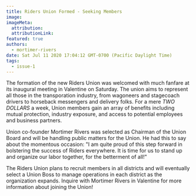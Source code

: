 ```yaml
---
title: Riders Union Formed - Seeking Members
image:
imageMeta:
  attribution:
  attributionLink:
featured: true
authors: 
  - mortimer-rivers
date: Sat Jul 11 2020 17:04:12 GMT-0700 (Pacific Daylight Time)
tags:
  - issue-1
---
```


The formation of the new Riders Union was welcomed with much fanfare at its inaugural 
meeting in Valentine on Saturday. The union aims to represent all those in the 
transporation industry, from wagoneers and stagecoach drivers to horseback messengers 
and delivery folks. For a mere *TWO DOLLARS* a week, Union members gain an array of 
benefits including mutual protection, industry exposure, and access to 
potential employees and business partners.

Union co-founder Mortimer Rivers was selected as Chairman of the Union Board and will be 
handling public matters for the Union. He had this to say about the momentous occasion: 
"I am quite proud of this step forward in bolstering the success of Riders everywhere. It 
is time for us to stand up and organize our labor together, for the betterment of all!"

The Riders Union plans to recruit members in all districts and will eventually select a 
Union Boss to manage operations in each district as the organization expands. Inquire with 
Mortimer Rivers in Valentine for more information about joining the Union!

